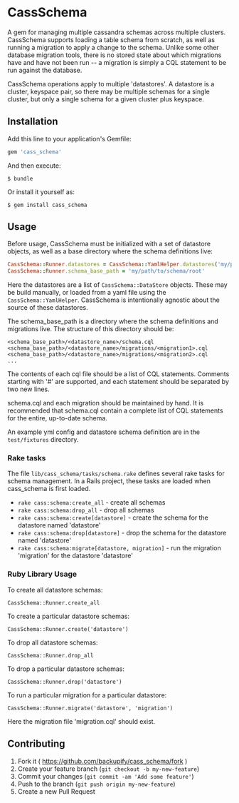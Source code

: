 # CassSchema

A gem for managing multiple cassandra schemas across multiple clusters. CassSchema supports loading a table schema from scratch, as well as running a migration to apply a change to the schema. Unlike some other database migration tools, there is no stored state about which migrations have and have not been run -- a migration is simply a CQL statement to be run against the database.

CassSchema operations apply to multiple 'datastores'. A datastore is a cluster, keyspace pair, so there may be multiple schemas for a single cluster, but only a single schema for a given cluster plus keyspace.

## Installation

Add this line to your application's Gemfile:

```ruby
gem 'cass_schema'
```

And then execute:

    $ bundle

Or install it yourself as:

    $ gem install cass_schema

## Usage

Before usage, CassSchema must be initialized with a set of datastore objects, as well as a base directory where the schema definitions live:

```ruby
CassSchema::Runner.datastores = CassSchema::YamlHelper.datastores('my/path/to/config.yml')
CassSchema::Runner.schema_base_path = 'my/path/to/schema/root'
```

Here the datastores are a list of `CassSchema::DataStore` objects. These may be build manually, or loaded from a yaml file using the `CassSchema::YamlHelper`. CassSchema is intentionally agnostic about the source of these datastores.

The schema_base_path is a directory where the schema definitions and migrations live. The structure of this directory should be:
```
<schema_base_path>/<datastore_name>/schema.cql
<schema_base_path>/<datastore_name>/migrations/<migration1>.cql
<schema_base_path>/<datastore_name>/migrations/<migration2>.cql
...

```

The contents of each cql file should be a list of CQL statements. Comments starting with '#' are supported, and each statement should be separated by two new lines.

schema.cql and each migration should be maintained by hand. It is recommended that schema.cql contain a complete list of CQL statements for the entire, up-to-date schema.

An example yml config and datastore schema definition are in the `test/fixtures` directory.

### Rake tasks

The file `lib/cass_schema/tasks/schema.rake` defines several rake tasks for schema management. In a Rails project, these tasks are loaded when cass_schema is first loaded.

* `rake cass:schema:create_all` - create all schemas
* `rake cass:schema:drop_all` - drop all schemas
* `rake cass:schema:create[datastore]` - create the schema for the datastore named 'datastore'
* `rake cass:schema:drop[datastore]` - drop the schema for the datastore named 'datastore'
* `rake cass:schema:migrate[datastore, migration]` - run the migration 'migration' for the datastore 'datastore'

### Ruby Library Usage

To create all datastore schemas:

```
CassSchema::Runner.create_all
```

To create a particular datastore schemas:

```
CassSchema::Runner.create('datastore')
```

To drop all datastore schemas:

```
CassSchema::Runner.drop_all
```

To drop a particular datastore schemas:

```
CassSchema::Runner.drop('datastore')
```

To run a particular migration for a particular datastore:

```
CassSchema::Runner.migrate('datastore', 'migration')
```

Here the migration file 'migration.cql' should exist.

## Contributing

1. Fork it ( https://github.com/backupify/cass_schema/fork )
2. Create your feature branch (`git checkout -b my-new-feature`)
3. Commit your changes (`git commit -am 'Add some feature'`)
4. Push to the branch (`git push origin my-new-feature`)
5. Create a new Pull Request
